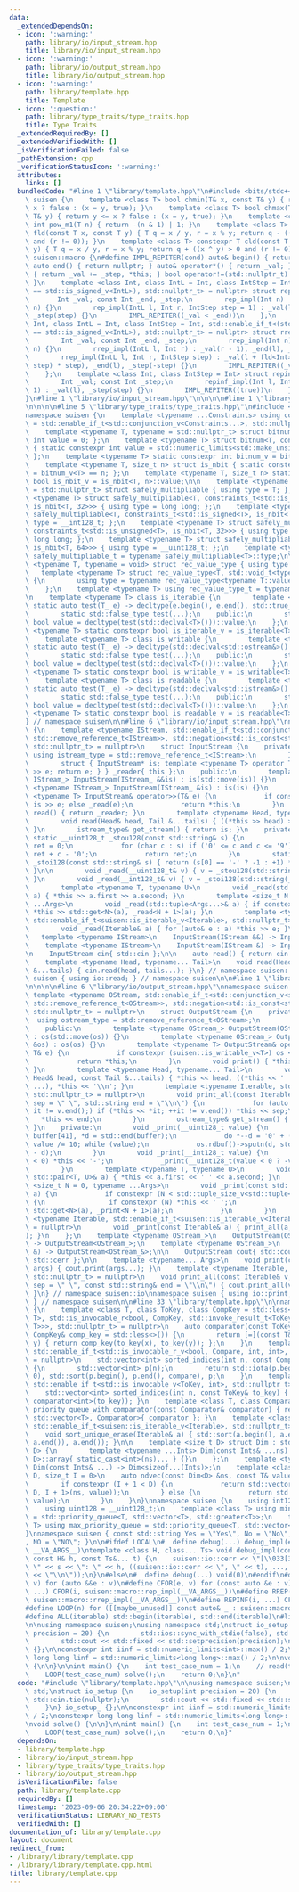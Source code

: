 ```yaml
---
data:
  _extendedDependsOn:
  - icon: ':warning:'
    path: library/io/input_stream.hpp
    title: library/io/input_stream.hpp
  - icon: ':warning:'
    path: library/io/output_stream.hpp
    title: library/io/output_stream.hpp
  - icon: ':warning:'
    path: library/template.hpp
    title: Template
  - icon: ':question:'
    path: library/type_traits/type_traits.hpp
    title: Type Traits
  _extendedRequiredBy: []
  _extendedVerifiedWith: []
  _isVerificationFailed: false
  _pathExtension: cpp
  _verificationStatusIcon: ':warning:'
  attributes:
    links: []
  bundledCode: "#line 1 \"library/template.hpp\"\n#include <bits/stdc++.h>\nnamespace\
    \ suisen {\n    template <class T> bool chmin(T& x, const T& y) { return y >=\
    \ x ? false : (x = y, true); }\n    template <class T> bool chmax(T& x, const\
    \ T& y) { return y <= x ? false : (x = y, true); }\n    template <class T> constexpr\
    \ int pow_m1(T n) { return -(n & 1) | 1; }\n    template <class T> constexpr T\
    \ fld(const T x, const T y) { T q = x / y, r = x % y; return q - ((x ^ y) < 0\
    \ and (r != 0)); }\n    template <class T> constexpr T cld(const T x, const T\
    \ y) { T q = x / y, r = x % y; return q + ((x ^ y) > 0 and (r != 0)); }\n}\nnamespace\
    \ suisen::macro {\n#define IMPL_REPITER(cond) auto& begin() { return *this; }\
    \ auto end() { return nullptr; } auto& operator*() { return _val; } auto& operator++()\
    \ { return _val += _step, *this; } bool operator!=(std::nullptr_t) { return cond;\
    \ }\n    template <class Int, class IntL = Int, class IntStep = Int, std::enable_if_t<(std::is_signed_v<Int>\
    \ == std::is_signed_v<IntL>), std::nullptr_t> = nullptr> struct rep_impl {\n \
    \       Int _val; const Int _end, _step;\n        rep_impl(Int n) : rep_impl(0,\
    \ n) {}\n        rep_impl(IntL l, Int r, IntStep step = 1) : _val(l), _end(r),\
    \ _step(step) {}\n        IMPL_REPITER((_val < _end))\n    };\n    template <class\
    \ Int, class IntL = Int, class IntStep = Int, std::enable_if_t<(std::is_signed_v<Int>\
    \ == std::is_signed_v<IntL>), std::nullptr_t> = nullptr> struct rrep_impl {\n\
    \        Int _val; const Int _end, _step;\n        rrep_impl(Int n) : rrep_impl(0,\
    \ n) {}\n        rrep_impl(IntL l, Int r) : _val(r - 1), _end(l), _step(-1) {}\n\
    \        rrep_impl(IntL l, Int r, IntStep step) : _val(l + fld<Int>(r - l - 1,\
    \ step) * step), _end(l), _step(-step) {}\n        IMPL_REPITER((_val >= _end))\n\
    \    };\n    template <class Int, class IntStep = Int> struct repinf_impl {\n\
    \        Int _val; const Int _step;\n        repinf_impl(Int l, IntStep step =\
    \ 1) : _val(l), _step(step) {}\n        IMPL_REPITER((true))\n    };\n#undef IMPL_REPITER\n\
    }\n#line 1 \"library/io/input_stream.hpp\"\n\n\n\n#line 1 \"library/type_traits/type_traits.hpp\"\
    \n\n\n\n#line 5 \"library/type_traits/type_traits.hpp\"\n#include <type_traits>\n\
    namespace suisen {\n    template <typename ...Constraints> using constraints_t\
    \ = std::enable_if_t<std::conjunction_v<Constraints...>, std::nullptr_t>;\n\n\
    \    template <typename T, typename = std::nullptr_t> struct bitnum { static constexpr\
    \ int value = 0; };\n    template <typename T> struct bitnum<T, constraints_t<std::is_integral<T>>>\
    \ { static constexpr int value = std::numeric_limits<std::make_unsigned_t<T>>::digits;\
    \ };\n    template <typename T> static constexpr int bitnum_v = bitnum<T>::value;\n\
    \    template <typename T, size_t n> struct is_nbit { static constexpr bool value\
    \ = bitnum_v<T> == n; };\n    template <typename T, size_t n> static constexpr\
    \ bool is_nbit_v = is_nbit<T, n>::value;\n\n    template <typename T, typename\
    \ = std::nullptr_t> struct safely_multipliable { using type = T; };\n    template\
    \ <typename T> struct safely_multipliable<T, constraints_t<std::is_signed<T>,\
    \ is_nbit<T, 32>>> { using type = long long; };\n    template <typename T> struct\
    \ safely_multipliable<T, constraints_t<std::is_signed<T>, is_nbit<T, 64>>> { using\
    \ type = __int128_t; };\n    template <typename T> struct safely_multipliable<T,\
    \ constraints_t<std::is_unsigned<T>, is_nbit<T, 32>>> { using type = unsigned\
    \ long long; };\n    template <typename T> struct safely_multipliable<T, constraints_t<std::is_unsigned<T>,\
    \ is_nbit<T, 64>>> { using type = __uint128_t; };\n    template <typename T> using\
    \ safely_multipliable_t = typename safely_multipliable<T>::type;\n\n    template\
    \ <typename T, typename = void> struct rec_value_type { using type = T; };\n \
    \   template <typename T> struct rec_value_type<T, std::void_t<typename T::value_type>>\
    \ {\n        using type = typename rec_value_type<typename T::value_type>::type;\n\
    \    };\n    template <typename T> using rec_value_type_t = typename rec_value_type<T>::type;\n\
    \n    template <typename T> class is_iterable {\n        template <typename T_>\
    \ static auto test(T_ e) -> decltype(e.begin(), e.end(), std::true_type{});\n\
    \        static std::false_type test(...);\n    public:\n        static constexpr\
    \ bool value = decltype(test(std::declval<T>()))::value;\n    };\n    template\
    \ <typename T> static constexpr bool is_iterable_v = is_iterable<T>::value;\n\
    \    template <typename T> class is_writable {\n        template <typename T_>\
    \ static auto test(T_ e) -> decltype(std::declval<std::ostream&>() << e, std::true_type{});\n\
    \        static std::false_type test(...);\n    public:\n        static constexpr\
    \ bool value = decltype(test(std::declval<T>()))::value;\n    };\n    template\
    \ <typename T> static constexpr bool is_writable_v = is_writable<T>::value;\n\
    \    template <typename T> class is_readable {\n        template <typename T_>\
    \ static auto test(T_ e) -> decltype(std::declval<std::istream&>() >> e, std::true_type{});\n\
    \        static std::false_type test(...);\n    public:\n        static constexpr\
    \ bool value = decltype(test(std::declval<T>()))::value;\n    };\n    template\
    \ <typename T> static constexpr bool is_readable_v = is_readable<T>::value;\n\
    } // namespace suisen\n\n#line 6 \"library/io/input_stream.hpp\"\nnamespace suisen::io\
    \ {\n    template <typename IStream, std::enable_if_t<std::conjunction_v<std::is_base_of<std::istream,\
    \ std::remove_reference_t<IStream>>, std::negation<std::is_const<std::remove_reference_t<IStream>>>>,\
    \ std::nullptr_t> = nullptr>\n    struct InputStream {\n    private:\n       \
    \ using istream_type = std::remove_reference_t<IStream>;\n        IStream is;\n\
    \        struct { InputStream* is; template <typename T> operator T() { T e; *is\
    \ >> e; return e; } } _reader{ this };\n    public:\n        template <typename\
    \ IStream_> InputStream(IStream_ &&is) : is(std::move(is)) {}\n        template\
    \ <typename IStream_> InputStream(IStream_ &is) : is(is) {}\n        template\
    \ <typename T> InputStream& operator>>(T& e) {\n            if constexpr (suisen::is_readable_v<T>)\
    \ is >> e; else _read(e);\n            return *this;\n        }\n        auto\
    \ read() { return _reader; }\n        template <typename Head, typename... Tail>\n\
    \        void read(Head& head, Tail &...tails) { ((*this >> head) >> ... >> tails);\
    \ }\n        istream_type& get_stream() { return is; }\n    private:\n       \
    \ static __uint128_t _stou128(const std::string& s) {\n            __uint128_t\
    \ ret = 0;\n            for (char c : s) if ('0' <= c and c <= '9') ret = 10 *\
    \ ret + c - '0';\n            return ret;\n        }\n        static __int128_t\
    \ _stoi128(const std::string& s) { return (s[0] == '-' ? -1 : +1) * _stou128(s);\
    \ }\n\n        void _read(__uint128_t& v) { v = _stou128(std::string(_reader));\
    \ }\n        void _read(__int128_t& v) { v = _stoi128(std::string(_reader)); }\n\
    \        template <typename T, typename U>\n        void _read(std::pair<T, U>&\
    \ a) { *this >> a.first >> a.second; }\n        template <size_t N = 0, typename\
    \ ...Args>\n        void _read(std::tuple<Args...>& a) { if constexpr (N < sizeof...(Args))\
    \ *this >> std::get<N>(a), _read<N + 1>(a); }\n        template <typename Iterable,\
    \ std::enable_if_t<suisen::is_iterable_v<Iterable>, std::nullptr_t> = nullptr>\n\
    \        void _read(Iterable& a) { for (auto& e : a) *this >> e; }\n    };\n \
    \   template <typename IStream>\n    InputStream(IStream &&) -> InputStream<IStream>;\n\
    \    template <typename IStream>\n    InputStream(IStream &) -> InputStream<IStream&>;\n\
    \n    InputStream cin{ std::cin };\n\n    auto read() { return cin.read(); }\n\
    \    template <typename Head, typename... Tail>\n    void read(Head& head, Tail\
    \ &...tails) { cin.read(head, tails...); }\n} // namespace suisen::io\nnamespace\
    \ suisen { using io::read; } // namespace suisen\n\n#line 1 \"library/io/output_stream.hpp\"\
    \n\n\n\n#line 6 \"library/io/output_stream.hpp\"\nnamespace suisen::io {\n   \
    \ template <typename OStream, std::enable_if_t<std::conjunction_v<std::is_base_of<std::ostream,\
    \ std::remove_reference_t<OStream>>, std::negation<std::is_const<std::remove_reference_t<OStream>>>>,\
    \ std::nullptr_t> = nullptr>\n    struct OutputStream {\n    private:\n      \
    \  using ostream_type = std::remove_reference_t<OStream>;\n        OStream os;\n\
    \    public:\n        template <typename OStream_> OutputStream(OStream_ &&os)\
    \ : os(std::move(os)) {}\n        template <typename OStream_> OutputStream(OStream_\
    \ &os) : os(os) {}\n        template <typename T> OutputStream& operator<<(const\
    \ T& e) {\n            if constexpr (suisen::is_writable_v<T>) os << e; else _print(e);\n\
    \            return *this;\n        }\n        void print() { *this << '\\n';\
    \ }\n        template <typename Head, typename... Tail>\n        void print(const\
    \ Head& head, const Tail &...tails) { *this << head, ((*this << ' ' << tails),\
    \ ...), *this << '\\n'; }\n        template <typename Iterable, std::enable_if_t<suisen::is_iterable_v<Iterable>,\
    \ std::nullptr_t> = nullptr>\n        void print_all(const Iterable& v, std::string\
    \ sep = \" \", std::string end = \"\\n\") {\n            for (auto it = v.begin();\
    \ it != v.end();) if (*this << *it; ++it != v.end()) *this << sep;\n         \
    \   *this << end;\n        }\n        ostream_type& get_stream() { return os;\
    \ }\n    private:\n        void _print(__uint128_t value) {\n            char\
    \ buffer[41], *d = std::end(buffer);\n            do *--d = '0' + (value % 10),\
    \ value /= 10; while (value);\n            os.rdbuf()->sputn(d, std::end(buffer)\
    \ - d);\n        }\n        void _print(__int128_t value) {\n            if (value\
    \ < 0) *this << '-';\n            _print(__uint128_t(value < 0 ? -value : value));\n\
    \        }\n        template <typename T, typename U>\n        void _print(const\
    \ std::pair<T, U>& a) { *this << a.first << ' ' << a.second; }\n        template\
    \ <size_t N = 0, typename ...Args>\n        void _print(const std::tuple<Args...>&\
    \ a) {\n            if constexpr (N < std::tuple_size_v<std::tuple<Args...>>)\
    \ {\n                if constexpr (N) *this << ' ';\n                *this <<\
    \ std::get<N>(a), _print<N + 1>(a);\n            }\n        }\n        template\
    \ <typename Iterable, std::enable_if_t<suisen::is_iterable_v<Iterable>, std::nullptr_t>\
    \ = nullptr>\n        void _print(const Iterable& a) { print_all(a, \" \", \"\"\
    ); }\n    };\n    template <typename OStream_>\n    OutputStream(OStream_ &&)\
    \ -> OutputStream<OStream_>;\n    template <typename OStream_>\n    OutputStream(OStream_\
    \ &) -> OutputStream<OStream_&>;\n\n    OutputStream cout{ std::cout }, cerr{\
    \ std::cerr };\n\n    template <typename... Args>\n    void print(const Args &...\
    \ args) { cout.print(args...); }\n    template <typename Iterable, std::enable_if_t<suisen::is_iterable_v<Iterable>,\
    \ std::nullptr_t> = nullptr>\n    void print_all(const Iterable& v, const std::string&\
    \ sep = \" \", const std::string& end = \"\\n\") { cout.print_all(v, sep, end);\
    \ }\n} // namespace suisen::io\nnamespace suisen { using io::print, io::print_all;\
    \ } // namespace suisen\n\n#line 33 \"library/template.hpp\"\n\nnamespace suisen\
    \ {\n    template <class T, class ToKey, class CompKey = std::less<>, std::enable_if_t<std::conjunction_v<std::is_invocable<ToKey,\
    \ T>, std::is_invocable_r<bool, CompKey, std::invoke_result_t<ToKey, T>, std::invoke_result_t<ToKey,\
    \ T>>>, std::nullptr_t> = nullptr>\n    auto comparator(const ToKey& to_key, const\
    \ CompKey& comp_key = std::less<>()) {\n        return [=](const T& x, const T&\
    \ y) { return comp_key(to_key(x), to_key(y)); };\n    }\n    template <class Compare,\
    \ std::enable_if_t<std::is_invocable_r_v<bool, Compare, int, int>, std::nullptr_t>\
    \ = nullptr>\n    std::vector<int> sorted_indices(int n, const Compare& compare)\
    \ {\n        std::vector<int> p(n);\n        return std::iota(p.begin(), p.end(),\
    \ 0), std::sort(p.begin(), p.end(), compare), p;\n    }\n    template <class ToKey,\
    \ std::enable_if_t<std::is_invocable_v<ToKey, int>, std::nullptr_t> = nullptr>\n\
    \    std::vector<int> sorted_indices(int n, const ToKey& to_key) { return sorted_indices(n,\
    \ comparator<int>(to_key)); }\n    template <class T, class Comparator>\n    auto\
    \ priority_queue_with_comparator(const Comparator& comparator) { return std::priority_queue<T,\
    \ std::vector<T>, Comparator>{ comparator }; }\n    template <class Iterable,\
    \ std::enable_if_t<suisen::is_iterable_v<Iterable>, std::nullptr_t> = nullptr>\n\
    \    void sort_unique_erase(Iterable& a) { std::sort(a.begin(), a.end()), a.erase(std::unique(a.begin(),\
    \ a.end()), a.end()); }\n\n    template <size_t D> struct Dim : std::array<int,\
    \ D> {\n        template <typename ...Ints> Dim(const Ints& ...ns) : std::array<int,\
    \ D>::array{ static_cast<int>(ns)... } {}\n    };\n    template <typename ...Ints>\
    \ Dim(const Ints& ...) -> Dim<sizeof...(Ints)>;\n    template <class T, size_t\
    \ D, size_t I = 0>\n    auto ndvec(const Dim<D> &ns, const T& value = {}) {\n\
    \        if constexpr (I + 1 < D) {\n            return std::vector(ns[I], ndvec<T,\
    \ D, I + 1>(ns, value));\n        } else {\n            return std::vector<T>(ns[I],\
    \ value);\n        }\n    }\n}\nnamespace suisen {\n    using int128 = __int128_t;\n\
    \    using uint128 = __uint128_t;\n    template <class T> using min_priority_queue\
    \ = std::priority_queue<T, std::vector<T>, std::greater<T>>;\n    template <class\
    \ T> using max_priority_queue = std::priority_queue<T, std::vector<T>, std::less<T>>;\n\
    }\nnamespace suisen { const std::string Yes = \"Yes\", No = \"No\", YES = \"YES\"\
    , NO = \"NO\"; }\n\n#ifdef LOCAL\n#  define debug(...) debug_impl(#__VA_ARGS__,\
    \ __VA_ARGS__)\ntemplate <class H, class... Ts> void debug_impl(const char* s,\
    \ const H& h, const Ts&... t) {\n    suisen::io::cerr << \"[\\033[32mDEBUG\\033[m]\
    \ \" << s << \": \" << h, ((suisen::io::cerr << \", \" << t), ..., (suisen::io::cerr\
    \ << \"\\n\"));\n}\n#else\n#  define debug(...) void(0)\n#endif\n#define FOR(e,\
    \ v) for (auto &&e : v)\n#define CFOR(e, v) for (const auto &e : v)\n#define REP(i,\
    \ ...) CFOR(i, suisen::macro::rep_impl(__VA_ARGS__))\n#define RREP(i, ...) CFOR(i,\
    \ suisen::macro::rrep_impl(__VA_ARGS__))\n#define REPINF(i, ...) CFOR(i, suisen::macro::repinf_impl(__VA_ARGS__))\n\
    #define LOOP(n) for ([[maybe_unused]] const auto& _ : suisen::macro::rep_impl(n))\n\
    #define ALL(iterable) std::begin(iterable), std::end(iterable)\n#line 2 \"library/template.cpp\"\
    \n\nusing namespace suisen;\nusing namespace std;\nstruct io_setup {\n    io_setup(int\
    \ precision = 20) {\n        std::ios::sync_with_stdio(false), std::cin.tie(nullptr);\n\
    \        std::cout << std::fixed << std::setprecision(precision);\n    }\n} io_setup_\
    \ {};\n\nconstexpr int iinf = std::numeric_limits<int>::max() / 2;\nconstexpr\
    \ long long linf = std::numeric_limits<long long>::max() / 2;\n\nvoid solve()\
    \ {\n\n}\n\nint main() {\n    int test_case_num = 1;\n    // read(test_case_num);\n\
    \    LOOP(test_case_num) solve();\n    return 0;\n}\n"
  code: "#include \"library/template.hpp\"\n\nusing namespace suisen;\nusing namespace\
    \ std;\nstruct io_setup {\n    io_setup(int precision = 20) {\n        std::ios::sync_with_stdio(false),\
    \ std::cin.tie(nullptr);\n        std::cout << std::fixed << std::setprecision(precision);\n\
    \    }\n} io_setup_ {};\n\nconstexpr int iinf = std::numeric_limits<int>::max()\
    \ / 2;\nconstexpr long long linf = std::numeric_limits<long long>::max() / 2;\n\
    \nvoid solve() {\n\n}\n\nint main() {\n    int test_case_num = 1;\n    // read(test_case_num);\n\
    \    LOOP(test_case_num) solve();\n    return 0;\n}"
  dependsOn:
  - library/template.hpp
  - library/io/input_stream.hpp
  - library/type_traits/type_traits.hpp
  - library/io/output_stream.hpp
  isVerificationFile: false
  path: library/template.cpp
  requiredBy: []
  timestamp: '2023-09-06 20:34:22+09:00'
  verificationStatus: LIBRARY_NO_TESTS
  verifiedWith: []
documentation_of: library/template.cpp
layout: document
redirect_from:
- /library/library/template.cpp
- /library/library/template.cpp.html
title: library/template.cpp
---
```

